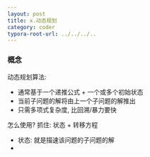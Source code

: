 ```yaml
---
layout: post
title: x.动态规划
category: coder
typora-root-url: ../../../..
---
```


### 概念

动态规划算法: 

* 通常基于一个递推公式 + 一个或多个初始状态
* 当前子问题的解将由上一个子问题的解推出
* 只需多项式复杂度, 比回溯/暴力要快

怎么使用? 抓住: 状态 + 转移方程

* 状态: 就是描速该问题的子问题的解
* 